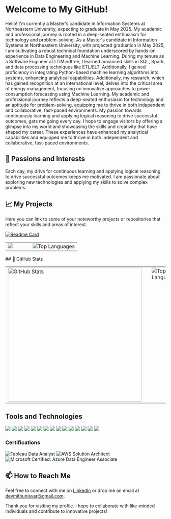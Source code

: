 # Welcome to My GitHub!

Hello! I'm currently a Master's candidate in Information Systems at Northeastern University, expecting to graduate in May 2025. My academic and professional journey is rooted in a deep-seated enthusiasm for technology and problem-solving.
As a Master's candidate in Information Systems at Northeastern University, with projected graduation in May 2025, I am cultivating a robust technical foundation underscored by hands-on experience in Data Engineering and Machine Learning. During my tenure as a Software Engineer at LTIMindtree, I learned advanced skills in SQL, Spark, and data processing techniques like ETL/ELT. Additionally, I gained proficiency in integrating Python-based machine learning algorithms into systems, enhancing analytical capabilities. Additionally, my research, which has gained recognition at an international level, delves into the critical area of energy management, focusing on innovative approaches to power consumption forecasting using Machine Learning. My academic and professional journey reflects a deep-seated enthusiasm for technology and an aptitude for problem-solving, equipping me to thrive in both independent and collaborative, fast-paced environments. My passion towards continuously learning and applying logical reasoning to drive successful outcomes, gets me going every day. I hope to engage visitors by offering a glimpse into my world and showcasing the skills and creativity that have shaped my career. These experiences have enhanced my analytical capabilities and equipped me to thrive in both independent and collaborative, fast-paced environments.

## 🌟 Passions and Interests

Each day, my drive for continuous learning and applying logical reasoning to drive successful outcomes keeps me motivated. I am passionate about exploring new technologies and applying my skills to solve complex problems.

## 📈 My Projects

Here you can link to some of your noteworthy projects or repositories that reflect your skills and areas of interest.

[![Readme Card](https://github-readme-stats.vercel.app/api/pin/?username=devmithun7&repo=AI-healthcare-System)](https://github.com/devmithun7/AI-healthcare-System)
<table>
  <tr>
    <!-- GitHub Stats -->
    <td valign="top">
      <img src= [![Readme Card](https://github-readme-stats.vercel.app/api/pin/?username=devmithun7&repo=AI-healthcare-System)](https://github.com/devmithun7/AI-healthcare-System) />
    </td>
    <!-- Adding a spacer column for space between cards -->
    <td width="30"></td>
    <!-- Most Used Languages -->
    <td valign="top">
      <img src="https://github-readme-stats.vercel.app/api/top-langs/?username=devmith-7&layout=compact&theme=radical&hide_border=true" alt="Top Languages" />
    </td>
  </tr>
</table>
## 🚀 GitHub Stats

<table>
  <tr>
    <!-- GitHub Stats -->
    <td valign="top">
      <img src="https://github-readme-stats.vercel.app/api?username=devmithun7&show_icons=true&theme=radical&hide_border=true&include_all_commits=true&count_private=true" alt="GitHub Stats" width="420" />
    </td>
    <!-- Adding a spacer column for space between cards -->
    <td width="30"></td>
    <!-- Most Used Languages -->
    <td valign="top">
      <img src="https://github-readme-stats.vercel.app/api/top-langs/?username=devmith-7&layout=compact&theme=radical&hide_border=true" alt="Top Languages" />
    </td>
  </tr>
</table>




## Tools and Technologies
![](https://img.shields.io/badge/OS-Linux-green?style=for-the-badge&logo=linux)
![](https://img.shields.io/badge/Editor-IntelliJ_IDEA-blue?style=for-the-badge&logo=intellijidea)
![](https://img.shields.io/badge/Code-Python-yellow?style=for-the-badge&logo=python)
![](https://img.shields.io/badge/Code-Makefile-lightgrey?style=for-the-badge&logo=gnu)
![](https://img.shields.io/badge/Shell-Bash-lightgrey?style=for-the-badge&logo=gnubash)
![](https://img.shields.io/badge/Tools-PostgreSQL-blue?style=for-the-badge&logo=postgresql)
![](https://img.shields.io/badge/Tools-Docker-blue?style=for-the-badge&logo=docker)
![](https://img.shields.io/badge/ML/DL-PyTorch-red?style=for-the-badge&logo=pytorch)
![](https://img.shields.io/badge/ML/DL-Keras-red?style=for-the-badge&logo=keras)
![](https://img.shields.io/badge/ML/DL-TensorFlow-orange?style=for-the-badge&logo=tensorflow)
![](https://img.shields.io/badge/ML/DL-Plotly-lightgrey?style=for-the-badge&logo=plotly)
![](https://img.shields.io/badge/MLOps-Google_Cloud-black?style=for-the-badge&logo=googlecloud)
![](https://img.shields.io/badge/MLOps-github_actions-lightgrey?style=for-the-badge&logo=githubactions)
![](https://img.shields.io/badge/MLOps-Grafana-black?style=for-the-badge&logo=grafana)
![](https://img.shields.io/badge/MLOps-Kubernetes-lightblue?style=for-the-badge&logo=kubernetes)

### Certifications
![Tableau Data Analyst](https://img.shields.io/badge/Tableau_Certified-2C2255?style=for-the-badge&logo=tableau&logoColor=white)
![AWS Solution Architect](https://img.shields.io/badge/AWS_Solution_Architect-232F3E?style=for-the-badge&logo=amazon-aws&logoColor=white)
![Microsoft Certified: Azure Data Engineer Associate](https://img.shields.io/badge/Microsoft_Certified-Azure_Data_Engineer_Associate-0078D4?style=for-the-badge&logo=microsoft-azure&logoColor=white)


## 📫 How to Reach Me
 
Feel free to connect with me on [LinkedIn](your-linkedin-url) or drop me an email at [devmithunisvar@gmail.com](mailto:devmithunisvar@gmail.com).

Thank you for visiting my profile. I hope to collaborate with like-minded individuals and contribute to innovative projects!

